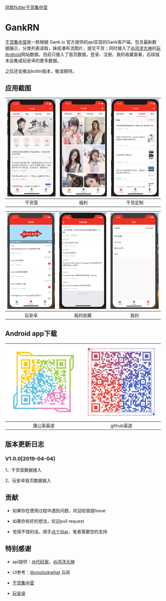[同款flutter干货集中营](https://github.com/fujianlian/GankFlutter)

# GankRN

[干货集中营](https://github.com/fujianlian/GankRN)是一款根据 Gank.io 官方提供的api实现的Gank客户端，包含最新数据展示，分类列表读取，妹纸瀑布流图片，提交干货；同时接入了[@鸿洋大神](https://github.com/hongyangAndroid)的[玩Android](https://www.wanandroid.com/)网站数据，目前只接入了首页数据，登录、注册，我的收藏查看，后续版本会集成玩安卓的更多数据。

之后还会推出kotlin版本，敬请期待。

## 应用截图

![1](./images/1.png) | ![2](./images/2.png) | ![3](./images/3.png) |
| :--: | :--: | :--: |
| 干货营 | 福利 | 干货定制 |

![1](./images/4.png) | ![2](./images/5.png) | ![3](./images/6.png) |
| :--: | :--: | :--: |
| 玩安卓 | 我的收藏 | 我的 |

## Android app下载

![1](./images/pyger.png) | ![2](./images/github.png) |
| :--: | :--: |
| 蒲公英渠道 | github渠道 |

## 版本更新日志

### V1.0.0[2019-04-04]

1、干货营数据接入

2、玩安卓首页数据接入

## 贡献

* 如果你在使用过程中遇到问题，欢迎给我提Issue

* 如果你有好的想法，欢迎pull request

* 觉得不错的话，顺手[点个Star](https://github.com/fujianlian/GankRN)，笔者需要您的支持

## 特别感谢

* api提供：[@代码家](https://github.com/daimajia)，[@鸿洋大神](https://github.com/hongyangAndroid)

* UI参考：[@youlookwhat](https://github.com/youlookwhat/CloudReader) 云阅

* [干货集中营](https://gank.io/)

* [玩安卓](https://www.wanandroid.com/)
